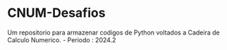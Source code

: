 # CNUM-Desafios
Um repositorio para armazenar codigos de Python voltados a Cadeira de Calculo Numerico. - Periodo : 2024.2 
